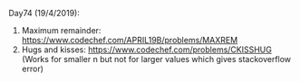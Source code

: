Day74 (19/4/2019): 

1. Maximum remainder: https://www.codechef.com/APRIL19B/problems/MAXREM 
2. Hugs and kisses: https://www.codechef.com/problems/CKISSHUG (Works for smaller n but not for larger values which gives stackoverflow error)